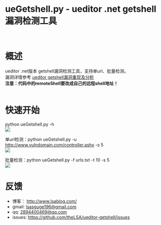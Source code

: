 ueGetshell.py - ueditor .net getshell漏洞检测工具
================================================
<br>

# 概述<br>
ueditor .net版本 getshell漏洞检测工具，支持单url、批量检测。<br>
漏洞详情参考 [ueditor getshell漏洞重现及分析](http://www.lsablog.com/networksec/penetration/ueditor-getshell-analysis/) 
<br>
**注意：代码中的remoteShell要改成自己的远程shell地址！**<br><br>

# 快速开始<br>

python ueGetshell.py -h<br>
![](https://github.com/theLSA/ueditor-getshell/raw/master/demo/uegetshell00.png)  

单url检测：python ueGetshell.py -u http://www.vulndomain.com/controller.ashx -s 5<br>
![](https://github.com/theLSA/ueditor-getshell/raw/master/demo/uegetshell01.png)

批量检测：python ueGetshell.py -f urls.txt -t 10 -s 5<br>
![](https://github.com/theLSA/ueditor-getshell/raw/master/demo/uegetshell02.png)

# 反馈<br>
* 博客： http://www.lsablog.com/<br>
* gmail: lsasguge196@gmail.com<br>
* qq: 2894400469@qq.com<br>
* issues: https://github.com/theLSA/ueditor-getshell/issues<br>
